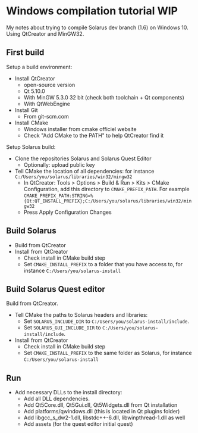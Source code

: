 Windows compilation tutorial WIP
================================

My notes about trying to compile Solarus dev branch (1.6) on Windows 10.
Using QtCreator and MinGW32.

First build
-----------

Setup a build environment:

- Install QtCreator
  - open-source version
  - Qt 5.10.0
  - With MinGW 5.3.0 32 bit (check both toolchain + Qt components)
  - With QtWebEngine
- Install Git
  - From git-scm.com
- Install CMake
  - Windows installer from cmake officiel website
  - Check "Add CMake to the PATH" to help QtCreator find it

Setup Solarus build:

- Clone the repositories Solarus and Solarus Quest Editor
  - Optionally: upload public key
- Tell CMake the location of all dependencies: for instance   `C:/Users/you/solarus/libraries/win32/mingw32`
  - In QtCreator: Tools > Options > Build & Run > Kits > CMake Configuration,
    add this directory to `CMAKE_PREFIX_PATH`. For example
    `CMAKE_PREFIX_PATH:STRING=%{Qt:QT_INSTALL_PREFIX};C:/Users/you/solarus/libraries/win32/mingw32`
  - Press Apply Configuration Changes

Build Solarus
-------------

- Build from QtCreator
- Install from QtCreator
  - Check install in CMake build step
  - Set `CMAKE_INSTALL_PREFIX` to a folder that you have access to,
    for instance `C:/Users/you/solarus-install`

Build Solarus Quest editor
--------------------------

Build from QtCreator.
- Tell CMake the paths to Solarus headers and libraries:
  - Set `SOLARUS_INCLUDE_DIR` to `C:/Users/you/solarus-install/include`.
  - Set `SOLARUS_GUI_INCLUDE_DIR` to `C:/Users/you/solarus-install/include`.
- Install from QtCreator
  - Check install in CMake build step
  - Set `CMAKE_INSTALL_PREFIX` to the same folder as Solarus, for instance `C:/Users/you/solarus-install`

Run
---

- Add necessary DLLs to the install directory:
  - Add all DLL dependencies.
  - Add Qt5Core.dll, Qt5Gui.dll, Qt5Widgets.dll from Qt installation
  - Add platforms/qwindows.dll (this is located in Qt plugins folder)
  - Add libgcc_s_dw2-1.dll, libstdc++-6.dll, libwinpthread-1.dll as well
  - Add assets (for the quest editor initial quest)
